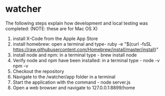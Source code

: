 # watcher

The following steps explain how development and local testing was completed: (NOTE: these are for Mac OS X)

1. install X-Code from the Apple App Store
2. install homebrew: open a terminal and type-
              ruby -e "$(curl -fsSL https://raw.githubusercontent.com/Homebrew/install/master/install)"
3. install node and npm: in a terminal type - 
              brew install node
4. Verify node and npm have been installed: in a terminal type -
              node -v
              npm -v
5. Checkout the repository
6. Navigate to the /watcher/app folder in a terminal
7. Start the application with the command - 
              node server.js
8. Open a web browser and navigate to 127.0.0.1:8899/home
